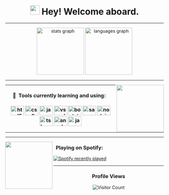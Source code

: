 <h1 align="center"><img src="https://media.tenor.com/eT_e-q0D5xoAAAAi/long-livethe-blob-sunglasses.gif" width="30px"> Hey! Welcome aboard. </h1>
<hr>
<div align="center">
      <img src="https://github-readme-stats.vercel.app/api?hide_title=false&hide_rank=true&show_icons=true&include_all_commits=true&count_private=true&disable_animations=false&theme=dracula&locale=en&hide_border=false&username=GlobuloBianco" height="150" alt="stats graph"  />
      <img src="https://github-readme-stats.vercel.app/api/top-langs?locale=en&hide_title=false&layout=compact&card_width=320&langs_count=5&theme=dracula&hide_border=false&username=GlobuloBianco" height="150" alt="languages graph"  />
      <!-- <img src="https://github-readme-stats.vercel.app/api?username=GlobuloBianco"  /> -->
</div>
<hr>

<img align="right" height="150" src="https://avatars.githubusercontent.com/u/109812198?v=4"  />

<div align="center">
   <hr>
   <h3>
     🚀 &nbsp;Tools currently learning and using:
     &nbsp;
   </h3>
   <h3>
     <img src="https://cdn.jsdelivr.net/gh/devicons/devicon/icons/html5/html5-original.svg" height="30" width="42" alt="html5 logo"  />
     <img src="https://cdn.jsdelivr.net/gh/devicons/devicon/icons/css3/css3-original.svg" height="30" width="42" alt="css3 logo"  />
     <img src="https://cdn.jsdelivr.net/gh/devicons/devicon/icons/javascript/javascript-original.svg" height="30" width="42" alt="javascript logo"  />
     <img src="https://cdn.jsdelivr.net/gh/devicons/devicon/icons/vscode/vscode-original.svg" height="30" width="42" alt="vscode logo"  />
     <img src="https://cdn.jsdelivr.net/gh/devicons/devicon/icons/bootstrap/bootstrap-original.svg" height="30" width="42" alt="bootstrap logo"  />
     <img src="https://cdn.jsdelivr.net/gh/devicons/devicon/icons/sass/sass-original.svg" height="30" width="42" alt="sass logo"  />
     <img src="https://cdn.jsdelivr.net/gh/devicons/devicon/icons/nodejs/nodejs-original-wordmark.svg" height="30" width="42" alt="nodejs logo" />
     <img src="https://cdn.jsdelivr.net/gh/devicons/devicon/icons/typescript/typescript-original.svg" height="30" width="42" alt="ts logo"  />
     <img src="https://cdn.jsdelivr.net/gh/devicons/devicon/icons/angularjs/angularjs-plain.svg" height="30" width="42" alt="angular logo" />
     <!--Back-end-->
     <img src="https://cdn.jsdelivr.net/gh/devicons/devicon/icons/java/java-original.svg" height="30" width="42" alt="java logo" />
   </h3>
   <hr>
      <hr>
</div>

<img align="left" height="150" width="150" src="https://media4.giphy.com/media/5UxOaUbUVGm6vjoD7A/giphy.gif?cid=ecf05e47j52mphljuzhlc7a9j6y3ewfkg86gr9feyxd4xo12&rid=giphy.gif&ct=g"  />

<h3 align="left">&nbsp;&nbsp;Playing on Spotify:</h3>
<div align="left">
  <a href="https://open.spotify.com/user/Globulo">
    <img src="https://spotify-github-profile.vercel.app/api/view?uid=y5u3x5jf0xyaz9doyjzzg97ob&cover_image=true&theme=novatorem&show_offline=false&bar_color=53b14f&bar_color_cover=false" alt="Spotify recently played"  />
  </a>
</div>
<hr>
<!--https://media0.giphy.com/media/QyPgvXCIQ1nbCRDIXS/giphy.gif?cid=ecf05e47cnvlb3b4qn1z3p2eyej9c0nevm41k821jafwn4k1&rid=giphy.gif&ct=g-->
<div align="center">
      <h3>Profile Views</h3>
      
![Visitor Count](https://profile-counter.glitch.me/GlobuloBianco/count.svg)
      
</div>
